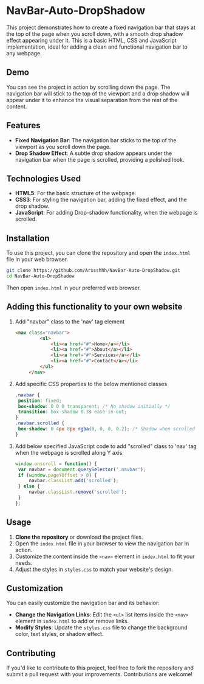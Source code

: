 # NavBar-Auto-DropShadow
This project demonstrates how to create a fixed navigation bar that stays at the top of the page when you scroll down, with a smooth drop shadow effect appearing under it. This is a basic HTML, CSS and JavaScript implementation, ideal for adding a clean and functional navigation bar to any webpage.

## Demo

You can see the project in action by scrolling down the page. The navigation bar will stick to the top of the viewport and a drop shadow will appear under it to enhance the visual separation from the rest of the content.

## Features

- **Fixed Navigation Bar**: The navigation bar sticks to the top of the viewport as you scroll down the page.
- **Drop Shadow Effect**: A subtle drop shadow appears under the navigation bar when the page is scrolled, providing a polished look.

## Technologies Used

- **HTML5**: For the basic structure of the webpage.
- **CSS3**: For styling the navigation bar, adding the fixed effect, and the drop shadow.
- **JavaScript**: For adding Drop-shadow functionality, when the webpage is scrolled.

## Installation

To use this project, you can clone the repository and open the `index.html` file in your web browser.

```bash
git clone https://github.com/Arssshhh/NavBar-Auto-DropShadow.git
cd NavBar-Auto-DropShadow
```

Then open `index.html` in your preferred web browser.

## Adding this functionality to your own website

1. Add "navbar" class to the 'nav' tag element
   ```html
   <nav class="navbar">
            <ul>
                <li><a href="#">Home</a></li>
                <li><a href="#">About</a></li>
                <li><a href="#">Services</a></li>
                <li><a href="#">Contact</a></li>
            </ul>
        </nav>
   ```
2. Add specific CSS properties to the below mentioned classes
   ```css
   .navbar {
    position: fixed;
    box-shadow: 0 0 0 transparent; /* No shadow initially */
    transition: box-shadow 0.3s ease-in-out;
   }
   .navbar.scrolled {
    box-shadow: 0 4px 8px rgba(0, 0, 0, 0.2); /* Shadow when scrolled */
   }
   ```
3. Add below specified JavaScript code to add "scrolled" class to 'nav' tag when the webpage is scrolled along Y axis.
   ```javascript
   window.onscroll = function() {
    var navbar = document.querySelector('.navbar');
    if (window.pageYOffset > 0) {
        navbar.classList.add('scrolled');
    } else {
        navbar.classList.remove('scrolled');
    }
   };  
   ```

## Usage

1. **Clone the repository** or download the project files.
2. Open the `index.html` file in your browser to view the navigation bar in action.
3. Customize the content inside the `<nav>` element in `index.html` to fit your needs.
4. Adjust the styles in `styles.css` to match your website's design.

## Customization

You can easily customize the navigation bar and its behavior:

- **Change the Navigation Links**: Edit the `<ul>` list items inside the `<nav>` element in `index.html` to add or remove links.
- **Modify Styles**: Update the `styles.css` file to change the background color, text styles, or shadow effect.

## Contributing

If you'd like to contribute to this project, feel free to fork the repository and submit a pull request with your improvements. Contributions are welcome!
